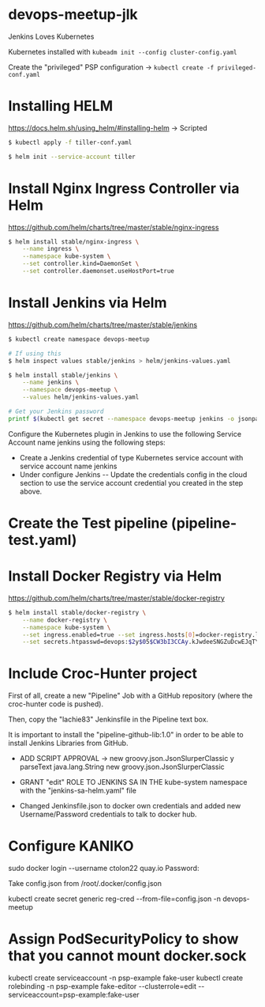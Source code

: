 # devops-meetup-jlk
Jenkins Loves Kubernetes

Kubernetes installed with `kubeadm init --config cluster-config.yaml`

Create the "privileged" PSP configuration -> `kubectl create -f privileged-conf.yaml`

# Installing HELM
https://docs.helm.sh/using_helm/#installing-helm -> Scripted

```bash
$ kubectl apply -f tiller-conf.yaml

$ helm init --service-account tiller
```

# Install Nginx Ingress Controller via Helm

https://github.com/helm/charts/tree/master/stable/nginx-ingress

```bash
$ helm install stable/nginx-ingress \
    --name ingress \
    --namespace kube-system \
    --set controller.kind=DaemonSet \
    --set controller.daemonset.useHostPort=true
```

# Install Jenkins via Helm

https://github.com/helm/charts/tree/master/stable/jenkins

```bash
$ kubectl create namespace devops-meetup

# If using this 
$ helm inspect values stable/jenkins > helm/jenkins-values.yaml

$ helm install stable/jenkins \
    --name jenkins \
    --namespace devops-meetup \
    --values helm/jenkins-values.yaml

# Get your Jenkins password
printf $(kubectl get secret --namespace devops-meetup jenkins -o jsonpath="{.data.jenkins-admin-password}" | base64 --decode);echo
```

Configure the Kubernetes plugin in Jenkins to use the following Service Account name jenkins using the following steps:
  - Create a Jenkins credential of type Kubernetes service account with service account name jenkins
  - Under configure Jenkins -- Update the credentials config in the cloud section to use the service account credential you created in the step above.

# Create the Test pipeline (pipeline-test.yaml)

# Install Docker Registry via Helm

https://github.com/helm/charts/tree/master/stable/docker-registry

```bash
$ helm install stable/docker-registry \
    --name docker-registry \
    --namespace kube-system \
    --set ingress.enabled=true --set ingress.hosts[0]=docker-registry.local \
    --set secrets.htpasswd=devops:$2y$05$CW3bI3CCAy.kJwdeeSNGZuDcwEJqTYlHM9wLmIYTsZXrjfGlxsJXi
```


# Include Croc-Hunter project

First of all, create a new "Pipeline" Job with a GitHub repository (where the croc-hunter code is pushed). 

Then, copy the "lachie83" Jenkinsfile in the Pipeline text box.

It is important to install the "pipeline-github-lib:1.0" in order to be able to install Jenkins Libraries from GitHub.


- ADD SCRIPT APPROVAL -> new groovy.json.JsonSlurperClassic y parseText java.lang.String
new groovy.json.JsonSlurperClassic

- GRANT "edit" ROLE TO JENKINS SA IN THE kube-system namespace with the "jenkins-sa-helm.yaml" file

- Changed Jenkinsfile.json to docker own credentials and added new Username/Password credentials to talk to docker hub.


# Configure KANIKO
sudo docker login --username ctolon22 quay.io
Password: <ponerla>

Take config.json from /root/.docker/config.json

kubectl create secret generic reg-cred --from-file=config.json -n devops-meetup

# Assign PodSecurityPolicy to show that you cannot mount docker.sock

kubectl create serviceaccount -n psp-example fake-user
kubectl create rolebinding -n psp-example fake-editor --clusterrole=edit --serviceaccount=psp-example:fake-user